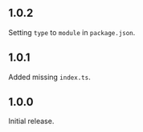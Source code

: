 ## 1.0.2
Setting `type` to `module` in `package.json`.

## 1.0.1
Added missing `index.ts`.

## 1.0.0
Initial release.